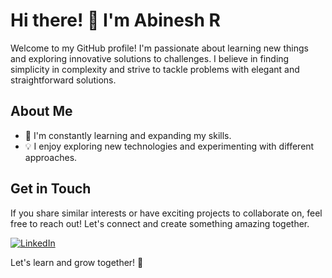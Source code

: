 # Hi there! 👋 I'm Abinesh R

Welcome to my GitHub profile! I'm passionate about learning new things and exploring innovative solutions to challenges. I believe in finding simplicity in complexity and strive to tackle problems with elegant and straightforward solutions.

## About Me
- 🌱 I'm constantly learning and expanding my skills.
- 💡 I enjoy exploring new technologies and experimenting with different approaches.

## Get in Touch
If you share similar interests or have exciting projects to collaborate on, feel free to reach out! Let's connect and create something amazing together.

[![LinkedIn](https://img.shields.io/badge/LinkedIn-Abinesh%20R-blue?style=flat-square&logo=linkedin)](https://www.linkedin.com/in/abinesh-r-)

Let's learn and grow together! 🌟
